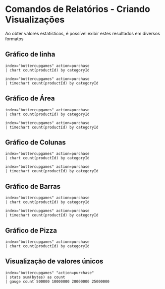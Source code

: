 # Comandos de Relatórios - Criando Visualizações

Ao obter valores estatísticos, é possível exibir estes resultados em diversos formatos

## Gráfico de linha
```
index="buttercupgames" action=purchase 
| chart count(productId) by categoryId
```

```
index="buttercupgames" action=purchase 
| timechart count(productId) by categoryId
```

## Gráfico de Área
```
index="buttercupgames" action=purchase 
| chart count(productId) by categoryId
```
```
index="buttercupgames" action=purchase 
| timechart count(productId) by categoryId
```

## Gráfico de Colunas
```
index="buttercupgames" action=purchase 
| chart count(productId) by categoryId
```
```
index="buttercupgames" action=purchase 
| timechart count(productId) by categoryId
```

## Gráfico de Barras
```
index="buttercupgames" action=purchase 
| chart count(productId) by categoryId
```
```
index="buttercupgames" action=purchase 
| timechart count(productId) by categoryId
```

## Gráfico de Pizza
```
index="buttercupgames" action=purchase 
| chart count(productId) by categoryId
```
## Visualização de valores únicos
```
index="buttercupgames" "action=purchase"
| stats sum(bytes) as count
| gauge count 500000 10000000 20000000 25000000
```

<!--stackedit_data:
eyJoaXN0b3J5IjpbLTE5NTQ0NjgzOTIsLTEwNzkxNDUwODIsOD
ExNTc5NDk2LDUwNzg2NDI4OSwtMTAzMzEyNzg0LC0yMDg0MDUw
Njc4LDE2NjkwMTg4NTcsMjMyMTcxMzEzXX0=
-->